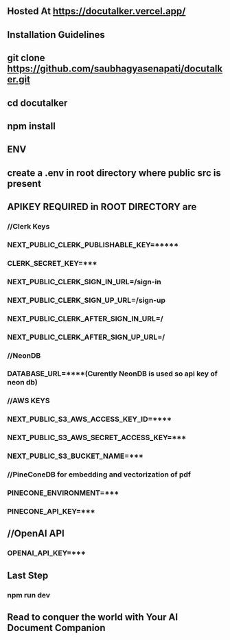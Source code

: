 ## Hosted At https://docutalker.vercel.app/
## Installation Guidelines
## git clone https://github.com/saubhagyasenapati/docutalker.git
## cd docutalker
## npm install
## ENV 
## create a .env in root directory where public src is present
## APIKEY REQUIRED in ROOT DIRECTORY are
### //Clerk Keys
### NEXT_PUBLIC_CLERK_PUBLISHABLE_KEY=*****
### CLERK_SECRET_KEY=***
### NEXT_PUBLIC_CLERK_SIGN_IN_URL=/sign-in
### NEXT_PUBLIC_CLERK_SIGN_UP_URL=/sign-up
### NEXT_PUBLIC_CLERK_AFTER_SIGN_IN_URL=/
### NEXT_PUBLIC_CLERK_AFTER_SIGN_UP_URL=/
### //NeonDB
### DATABASE_URL=****(Curently NeonDB is used so api key of neon db)
### //AWS KEYS
### NEXT_PUBLIC_S3_AWS_ACCESS_KEY_ID=****
### NEXT_PUBLIC_S3_AWS_SECRET_ACCESS_KEY=***
### NEXT_PUBLIC_S3_BUCKET_NAME=***
### //PineConeDB for embedding and vectorization of pdf 
### PINECONE_ENVIRONMENT=***
### PINECONE_API_KEY=***
## //OpenAI API
### OPENAI_API_KEY=***
## Last Step
### npm run dev 
## Read to conquer the world with Your AI Document Companion
